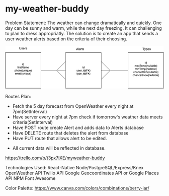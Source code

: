 # my-weather-buddy

Problem Statement: The weather can change dramatically and quickly. One day can be sunny and warm, while the next day freezing. It can challenging to plan to dress appropriatly. The solution is to create an app that sends a user weather alerts based on the criteria of their choosing.

![ERD](./src/components/assets/ERD.png)

Routes Plan:
- Fetch the 5 day forecast from OpenWeather every night at 7pm(SetInterval)
- Have server every night at 7pm check if tomorrow's weather data meets criteria(SetInterval)
- Have POST route create Alert and adds data to Alerts database
- Have DELETE route that deletes the alert from database
- Have PUT route that allows alert to be edited.
* All current data will be reflected in database.

https://trello.com/b/t3px7iXE/myweather-buddy

Technologies Used:
React-Native
Node/PostgreSQL/Express/Knex
OpenWeather API
Twilio API
Google Geocoordinates API or Google Places API
NPM Font Awesome

Color Palette:
https://www.canva.com/colors/combinations/berry-jar/
